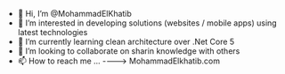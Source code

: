 - 👋 Hi, I’m @MohammadElKhatib
- 👀 I’m interested in developing solutions (websites / mobile apps) using latest technologies
- 🌱 I’m currently learning clean architecture over .Net Core 5
- 💞️ I’m looking to collaborate on sharin knowledge with others
- 📫 How to reach me ... ----> MohammadElkhatib.com

<!---
MohammadElKhatib/MohammadElKhatib is a ✨ special ✨ repository because its `README.md` (this file) appears on your GitHub profile.
You can click the Preview link to take a look at your changes.
--->
